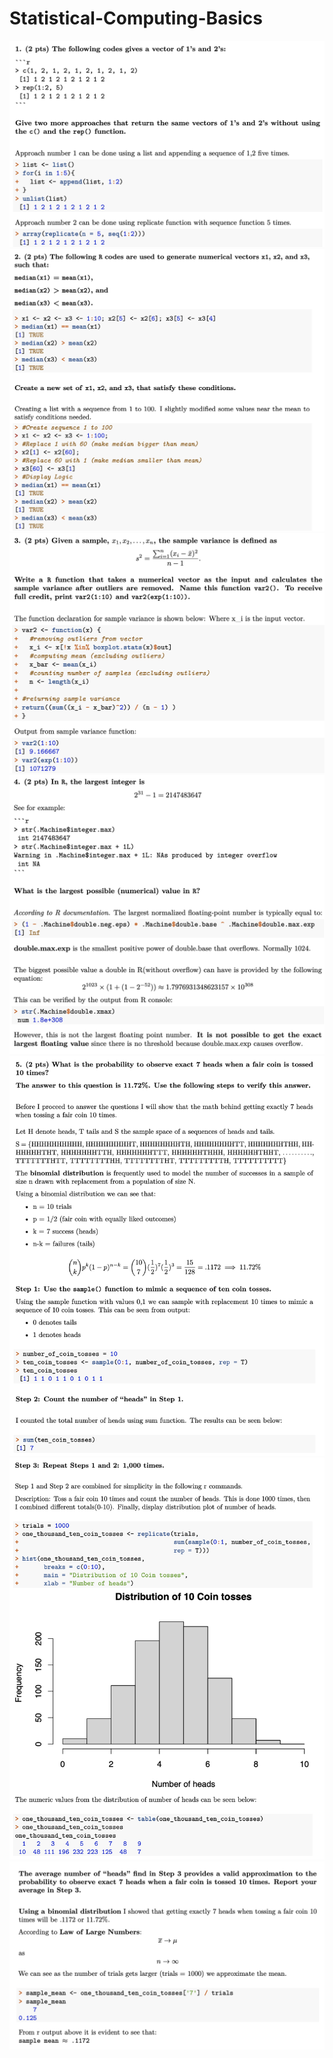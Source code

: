 # Statistical-Computing-Basics

<p float="left">
  <img src="https://github.com/JaimeGoB/Statistical-Computing-Basics/blob/main/documentation/1.png">
  <img src="https://github.com/JaimeGoB/Statistical-Computing-Basics/blob/main/documentation/2.png">
  <img src="https://github.com/JaimeGoB/Statistical-Computing-Basics/blob/main/documentation/3.png">
  <img src="https://github.com/JaimeGoB/Statistical-Computing-Basics/blob/main/documentation/4.png">
  <img src="https://github.com/JaimeGoB/Statistical-Computing-Basics/blob/main/documentation/5.0.png">
  <img src="https://github.com/JaimeGoB/Statistical-Computing-Basics/blob/main/documentation/5.1.png">
    <img src="https://github.com/JaimeGoB/Statistical-Computing-Basics/blob/main/documentation/5.2.png">

</p>
